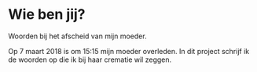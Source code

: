 # Wie ben jij?
Woorden bij het afscheid van mijn moeder.

Op 7 maart 2018 is om 15:15 mijn moeder overleden. In dit project schrijf ik de
woorden op die ik bij haar crematie wil zeggen. 
